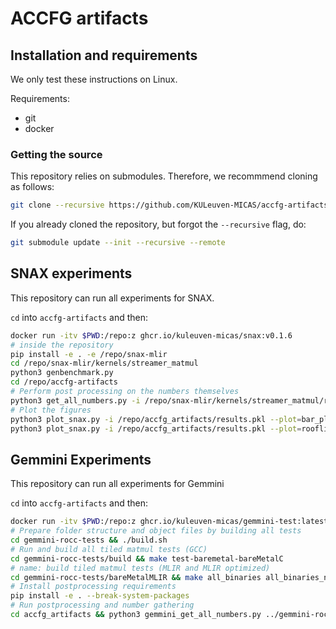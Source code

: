 # ACCFG artifacts

## Installation and requirements

We only test these instructions on Linux.

Requirements:
* git
* docker

### Getting the source

This repository relies on submodules.
Therefore, we recommmend cloning as follows:

```sh
git clone --recursive https://github.com/KULeuven-MICAS/accfg-artifacts
```

If you already cloned the repository, but forgot the `--recursive` flag, do:

```sh
git submodule update --init --recursive --remote
```

## SNAX experiments

This repository can run all experiments for SNAX.

`cd` into `accfg-artifacts` and then:

```sh 
docker run -itv $PWD:/repo:z ghcr.io/kuleuven-micas/snax:v0.1.6
# inside the repository
pip install -e . -e /repo/snax-mlir
cd /repo/snax-mlir/kernels/streamer_matmul
python3 genbenchmark.py
cd /repo/accfg-artifacts
# Perform post processing on the numbers themselves
python3 get_all_numbers.py -i /repo/snax-mlir/kernels/streamer_matmul/results -o results.pkl
# Plot the figures
python3 plot_snax.py -i /repo/accfg_artifacts/results.pkl --plot=bar_plot -o bar_plot.png
python3 plot_snax.py -i /repo/accfg_artifacts/results.pkl --plot=roofline -o roofline.png
```

## Gemmini Experiments

This repository can run all experiments for Gemmini

`cd` into `accfg-artifacts` and then:

```sh
docker run -itv $PWD:/repo:z ghcr.io/kuleuven-micas/gemmini-test:latest
# Prepare folder structure and object files by building all tests
cd gemmini-rocc-tests && ./build.sh
# Run and build all tiled matmul tests (GCC)
cd gemmini-rocc-tests/build && make test-baremetal-bareMetalC
# name: build tiled matmul tests (MLIR and MLIR optimized)
cd gemmini-rocc-tests/bareMetalMLIR && make all_binaries all_binaries_no_opt
# Install postprocessing requirements
pip install -e . --break-system-packages
# Run postprocessing and number gathering
cd accfg_artifacts && python3 gemmini_get_all_numbers.py ../gemmini-rocc-tests -o results.pkl
```
